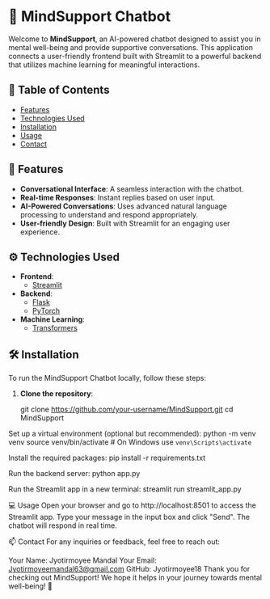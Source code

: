 # 🤖 MindSupport Chatbot

Welcome to **MindSupport**, an AI-powered chatbot designed to assist you in mental well-being and provide supportive conversations. This application connects a user-friendly frontend built with Streamlit to a powerful backend that utilizes machine learning for meaningful interactions.

## 📖 Table of Contents

- [Features](#features)
- [Technologies Used](#technologies-used)
- [Installation](#installation)
- [Usage](#usage)
- [Contact](#contact)

## 🌟 Features

- **Conversational Interface**: A seamless interaction with the chatbot.
- **Real-time Responses**: Instant replies based on user input.
- **AI-Powered Conversations**: Uses advanced natural language processing to understand and respond appropriately.
- **User-friendly Design**: Built with Streamlit for an engaging user experience.

## ⚙️ Technologies Used

- **Frontend**: 
  - [Streamlit](https://streamlit.io/)
- **Backend**:
  - [Flask](https://flask.palletsprojects.com/)
  - [PyTorch](https://pytorch.org/)
- **Machine Learning**:
  - [Transformers](https://huggingface.co/transformers/)
  
## 🛠️ Installation

To run the MindSupport Chatbot locally, follow these steps:

1. **Clone the repository**:
   
   git clone https://github.com/your-username/MindSupport.git
   cd MindSupport


Set up a virtual environment (optional but recommended):
python -m venv venv
source venv/bin/activate  # On Windows use `venv\Scripts\activate`


Install the required packages:
pip install -r requirements.txt

Run the backend server:
python app.py

Run the Streamlit app in a new terminal:
streamlit run streamlit_app.py


💻 Usage
Open your browser and go to http://localhost:8501 to access the Streamlit app.
Type your message in the input box and click "Send".
The chatbot will respond in real time.



📫 Contact
For any inquiries or feedback, feel free to reach out:

Your Name: Jyotirmoyee Mandal
Your Email: Jyotirmoyeemandal63@gmail.com
GitHub: Jyotirmoyee18
Thank you for checking out MindSupport! We hope it helps in your journey towards mental well-being! 🌈
